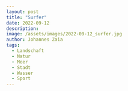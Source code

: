 ```yaml
---
layout: post
title: "Surfer"
date: 2022-09-12
description: 
image: /assets/images/2022-09-12_surfer.jpg
author: Johannes Zaia
tags: 
  - Landschaft
  - Natur
  - Meer
  - Stadt
  - Wasser
  - Sport
---
```

